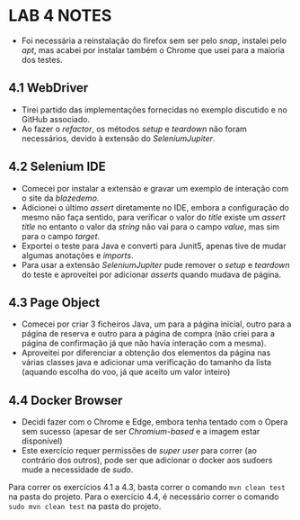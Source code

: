 # LAB 4 NOTES

- Foi necessária a reinstalação do firefox sem ser pelo _snap_, instalei pelo _apt_, mas acabei por instalar também o Chrome que usei para a maioria dos testes.

## 4.1 WebDriver
- Tirei partido das implementações fornecidas no exemplo discutido e no GitHub  associado.
- Ao fazer o _refactor_, os métodos _setup_ e _teardown_ não foram necessários, devido à extensão do _SeleniumJupiter_.

## 4.2 Selenium IDE
- Comecei por instalar a extensão e gravar um exemplo de interação com o site da _blazedemo_. 
- Adicionei o último _assert_ diretamente no IDE, embora a configuração do mesmo não faça sentido, para verificar o valor do _title_ existe um _assert title_ no entanto o valor da _string_ não vai para o campo _value_, mas sim para o campo _target_.
- Exportei o teste para Java e converti para Junit5, apenas tive de mudar algumas anotações e _imports_.
- Para usar a extensão _SeleniumJupiter_ pude remover o _setup_ e _teardown_ do teste e aproveitei por adicionar _asserts_ quando mudava de página.

## 4.3 Page Object
- Comecei por criar 3 ficheiros Java, um para a página inicial, outro para a página de reserva e outro para a página de compra (não criei para a página de confirmação já que não havia interação com a mesma).
- Aproveitei por diferenciar a obtenção dos elementos da página nas várias classes java e adicionar uma verificação do tamanho da lista (aquando escolha do voo, já que aceito um valor inteiro)

## 4.4 Docker Browser
- Decidi fazer com o Chrome e Edge, embora tenha tentado com o Opera sem sucesso (apesar de ser _Chromium-based_ e a imagem estar disponível)
- Este exercício requer permissões de _super user_ para correr (ao contrário dos outros), pode ser que adicionar o docker aos sudoers mude a necessidade de _sudo_.

Para correr os exercícios 4.1 a 4.3, basta correr o comando `mvn clean test` na pasta do projeto.
Para o exercício 4.4, é necessário correr o comando `sudo mvn clean test` na pasta do projeto.
